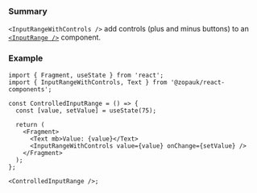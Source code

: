 ### Summary

`<InputRangeWithControls />` add controls (plus and minus buttons) to an [`<InputRange />`](#/Components/Atoms/InputRange) component.

### Example

```tsx
import { Fragment, useState } from 'react';
import { InputRangeWithControls, Text } from '@zopauk/react-components';

const ControlledInputRange = () => {
  const [value, setValue] = useState(75);

  return (
    <Fragment>
      <Text mb>Value: {value}</Text>
      <InputRangeWithControls value={value} onChange={setValue} />
    </Fragment>
  );
};

<ControlledInputRange />;
```
